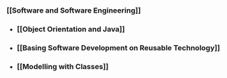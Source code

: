 ### [[Software and Software Engineering]]
- ### [[Object Orientation and Java]]
- ### [[Basing Software Development on Reusable Technology]]
- ### [[Modelling with Classes]]